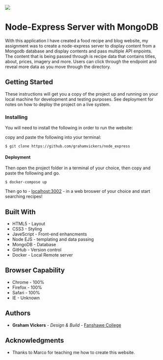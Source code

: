 ![](./images/logo_v1.svg)

# Node-Express Server with MongoDB

With this application I have created a food recipe and blog website, my assignment was to create a node-express server to display content from a Mongodb database and display contents and pass multiple API enpoints. The content that is being passed through is recipe data that contains titles, about, prices, imagery and more. Users can click through the endpoint and reveal more data as you move through the directory.


## Getting Started

These instructions will get you a copy of the project up and running on your local machine for development and testing purposes. See deployment for notes on how to deploy the project on a live system.


### Installing

You will need to install the following in order to run the website:

copy and paste the following into your terminal: 

```
$ git clone https://github.com/grahamvickers/node_express
```

#### Deployment 

Then open the project folder in a terminal of your choice, then copy and paste the following and go.
```
$ docker-compose up
```
Then go to - [localhost:3002](https://localhost:3002) - in a web broswer of your choice and start searching recipes!

## Built With

* HTML5 - Layout
* CSS3 - Styling
* JaveScript - Front-end enhancments
* Node EJS -  templating and data passing
* MongoDB - Database 
* GitHub - Version control
* Docker - Local Remote server


## Browser Capability 

* Chrome - 100%
* Firefox - 100%
* Safari - 100%
* IE - Unknown


## Authors

* **Graham Vickers** - *Design & Build* - [Fanshawe College](https://github.com/grahamvickers)

## Acknowledgments

* Thanks to Marco for teaching me how to create this website.

